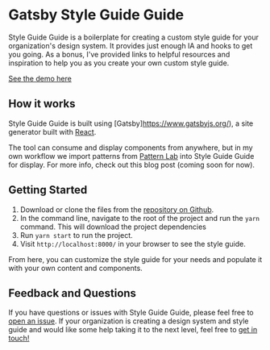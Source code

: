 # Gatsby Style Guide Guide

Style Guide Guide is a boilerplate for creating a custom style guide for your organization's design system. It provides just enough IA and hooks to get you going. As a bonus, I've provided links to helpful resources and inspiration to help you as you create your own custom style guide.

[See the demo here](http://bradfrost.github.io/style-guide-guide/)

## How it works
Style Guide Guide is built using [Gatsby]https://www.gatsbyjs.org/), a site generator built with [React](https://reactjs.org/).

The tool can consume and display components from anywhere, but in my own workflow we import patterns from [Pattern Lab](http://patternlab.io/) into Style Guide Guide for display. For more info, check out this blog post (coming soon for now).

## Getting Started
1. Download or clone the files from the [repository on Github](https://github.com/bradfrost/gatsby-style-guide-guide).
2. In the command line, navigate to the root of the project and run the `yarn` command. This will download the project dependencies
3. Run `yarn start` to run the project.
3. Visit `http://localhost:8000/` in your browser to see the style guide.

From here, you can customize the style guide for your needs and populate it with your own content and components.

## Feedback and Questions
If you have questions or issues with Style Guide Guide, please feel free to [open an issue](https://github.com/bradfrost/gatsby-style-guide-guide/issues). If your organization is creating a design system and style guide and would like some help taking it to the next level, feel free to [get in touch!](http://bradfrost.com/contact/)